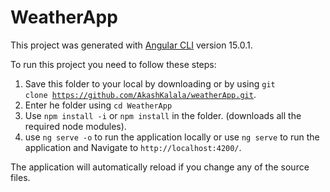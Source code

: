 # WeatherApp

This project was generated with [Angular CLI](https://github.com/angular/angular-cli) version 15.0.1.

To run this project you need to follow these steps:
  1. Save this folder to your local by downloading or by using <code>git clone https://github.com/AkashKalala/weatherApp.git</code>.
  2. Enter he folder using <code>cd WeatherApp</code>
  3. Use <code>npm install -i</code> or <code>npm install</code> in the folder. (downloads all the required node modules).
  4. use <code>ng serve -o</code> to run the application locally or use <code>ng serve</code> to run the application and Navigate to `http://localhost:4200/`.


The application will automatically reload if you change any of the source files.

